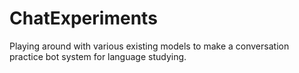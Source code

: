 # ChatExperiments
Playing around with various existing models to make a conversation practice bot system for language studying.
